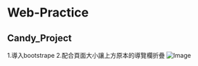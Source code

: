 # Web-Practice

## **Candy_Project**
1.導入bootstrape
2.配合頁面大小讓上方原本的導覽欄折疊
![Image](https://i.imgur.com/MRRQbPf.gif)
